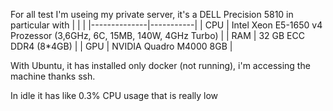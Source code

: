 For all test I'm useing my private server, it's  a DELL Precision 5810 in particular with
|  |  |
|--------------|-----------|
| CPU | Intel Xeon E5-1650 v4 Prozessor (3,6GHz, 6C, 15MB, 140W, 4GHz Turbo) |
| RAM | 32 GB ECC DDR4 (8*4GB) |
| GPU | NVIDIA Quadro M4000 8GB | 

With Ubuntu, it has installed only docker (not running), i'm accessing the machine thanks ssh.

In idle it has like 0.3% CPU usage that is really low